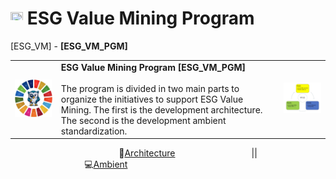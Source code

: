 # <a href="https://moriblo.github.io/ESG_VM/"><img src="https://github.githubassets.com/images/icons/emoji/unicode/1f519.png" width="20" height="20"></a> ESG Value Mining Program
[ESG_VM] - <b>[ESG_VM_PGM]</b>
<table>
  <tr>
    <td><img src="https://github.com/Avalcorp/ESG_VM/blob/gh-pages/docs/Img/OWL_0.jpg" alt="ESG" width="300"/></td>
    <td>
      <b>ESG Value Mining Program [ESG_VM_PGM]</b><br><br>
      The program is divided in two main parts to organize the initiatives to support ESG Value Mining. The first is the development architecture. The second is the development ambient standardization.<br>
    </td>
    <td><img src="https://github.com/Avalcorp/ESG_VM/blob/gh-pages/docs/Img/Virtuous%20Cycle.png" alt="Virtuous Cycle" width="300"/></td>
  </tr>
</table>

&nbsp;&nbsp;&nbsp;&nbsp;&nbsp;&nbsp;&nbsp;&nbsp;&nbsp;&nbsp;&nbsp;&nbsp;&nbsp;&nbsp;&nbsp;&nbsp;&nbsp;&nbsp;&nbsp;&nbsp;&nbsp;&nbsp;&nbsp;&nbsp;&nbsp;&nbsp;&nbsp;&nbsp;&nbsp;&nbsp;&nbsp;&nbsp;&nbsp;&nbsp;&nbsp;&nbsp;&nbsp;&nbsp;&nbsp;&nbsp;&nbsp;&nbsp;&nbsp;&nbsp;📘[Architecture](https://github.com/Avalcorp/ESG_VM/blob/gh-pages/docs/README_Program_Architecture.md)&nbsp;&nbsp;&nbsp;&nbsp;&nbsp;&nbsp;&nbsp;&nbsp;&nbsp;&nbsp;&nbsp;&nbsp;&nbsp;&nbsp;&nbsp;&nbsp;&nbsp;&nbsp;&nbsp;&nbsp;&nbsp;&nbsp;&nbsp;&nbsp;&nbsp;&nbsp;&nbsp;&nbsp;&nbsp;&nbsp;
||&nbsp;&nbsp;&nbsp;&nbsp;&nbsp;&nbsp;&nbsp;&nbsp;&nbsp;&nbsp;&nbsp;&nbsp;&nbsp;&nbsp;&nbsp;&nbsp;&nbsp;&nbsp;&nbsp;&nbsp;&nbsp;&nbsp;&nbsp;&nbsp;&nbsp;&nbsp;&nbsp;&nbsp;&nbsp;&nbsp;💻[Ambient](https://github.com/Avalcorp/ESG_VM/blob/gh-pages/docs/README_Program_Ambient.md)
